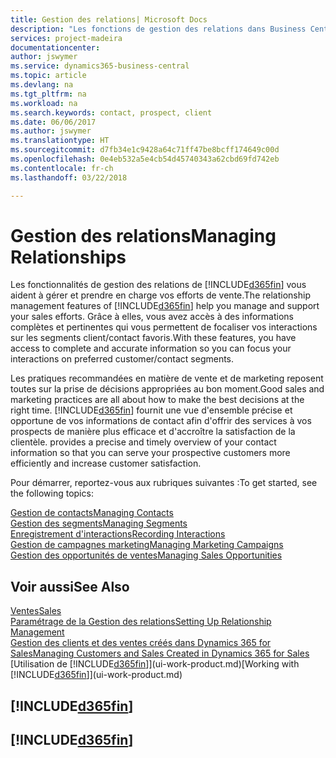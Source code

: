 ```yaml
---
title: Gestion des relations| Microsoft Docs
description: "Les fonctions de gestion des relations dans Business Central prennent en charge vos efforts en matière de vente et vous permettent d'accéder à des informations sur les contacts et les prospects afin de pouvoir servir vos clients efficacement."
services: project-madeira
documentationcenter: 
author: jswymer
ms.service: dynamics365-business-central
ms.topic: article
ms.devlang: na
ms.tgt_pltfrm: na
ms.workload: na
ms.search.keywords: contact, prospect, client
ms.date: 06/06/2017
ms.author: jswymer
ms.translationtype: HT
ms.sourcegitcommit: d7fb34e1c9428a64c71ff47be8bcff174649c00d
ms.openlocfilehash: 0e4eb532a5e4cb54d45740343a62cbd69fd742eb
ms.contentlocale: fr-ch
ms.lasthandoff: 03/22/2018

---
```

# <a name="managing-relationships"></a><span data-ttu-id="fd59c-103">Gestion des relations</span><span class="sxs-lookup"><span data-stu-id="fd59c-103">Managing Relationships</span></span>
<span data-ttu-id="fd59c-104">Les fonctionnalités de gestion des relations de [!INCLUDE[d365fin](includes/d365fin_md.md)] vous aident à gérer et prendre en charge vos efforts de vente.</span><span class="sxs-lookup"><span data-stu-id="fd59c-104">The relationship management features of [!INCLUDE[d365fin](includes/d365fin_md.md)] help you manage and support your sales efforts.</span></span> <span data-ttu-id="fd59c-105">Grâce à elles, vous avez accès à des informations complètes et pertinentes qui vous permettent de focaliser vos interactions sur les segments client/contact favoris.</span><span class="sxs-lookup"><span data-stu-id="fd59c-105">With these features, you have access to complete and accurate information so you can focus your interactions on preferred customer/contact segments.</span></span>

<span data-ttu-id="fd59c-106">Les pratiques recommandées en matière de vente et de marketing reposent toutes sur la prise de décisions appropriées au bon moment.</span><span class="sxs-lookup"><span data-stu-id="fd59c-106">Good sales and marketing practices are all about how to make the best decisions at the right time.</span></span> [!INCLUDE[d365fin](includes/d365fin_md.md)]<span data-ttu-id="fd59c-107"> fournit une vue d'ensemble précise et opportune de vos informations de contact afin d'offrir des services à vos prospects de manière plus efficace et d'accroître la satisfaction de la clientèle.</span><span class="sxs-lookup"><span data-stu-id="fd59c-107"> provides a precise and timely overview of your contact information so that you can serve your prospective customers more efficiently and increase customer satisfaction.</span></span>

<span data-ttu-id="fd59c-108">Pour démarrer, reportez-vous aux rubriques suivantes :</span><span class="sxs-lookup"><span data-stu-id="fd59c-108">To get started, see the following topics:</span></span>

[<span data-ttu-id="fd59c-109">Gestion de contacts</span><span class="sxs-lookup"><span data-stu-id="fd59c-109">Managing Contacts</span></span>](marketing-contacts.md)  
[<span data-ttu-id="fd59c-110">Gestion des segments</span><span class="sxs-lookup"><span data-stu-id="fd59c-110">Managing Segments</span></span>](marketing-segments.md)  
[<span data-ttu-id="fd59c-111">Enregistrement d'interactions</span><span class="sxs-lookup"><span data-stu-id="fd59c-111">Recording Interactions</span></span>](marketing-interactions.md)  
[<span data-ttu-id="fd59c-112">Gestion de campagnes marketing</span><span class="sxs-lookup"><span data-stu-id="fd59c-112">Managing Marketing Campaigns</span></span>](marketing-campaigns.md)  
[<span data-ttu-id="fd59c-113">Gestion des opportunités de ventes</span><span class="sxs-lookup"><span data-stu-id="fd59c-113">Managing Sales Opportunities</span></span>](marketing-manage-sales-opportunities.md)

## <a name="see-also"></a><span data-ttu-id="fd59c-114">Voir aussi</span><span class="sxs-lookup"><span data-stu-id="fd59c-114">See Also</span></span>
[<span data-ttu-id="fd59c-115">Ventes</span><span class="sxs-lookup"><span data-stu-id="fd59c-115">Sales</span></span>](sales-manage-sales.md)  
[<span data-ttu-id="fd59c-116">Paramétrage de la Gestion des relations</span><span class="sxs-lookup"><span data-stu-id="fd59c-116">Setting Up Relationship Management</span></span>](marketing-setup-marketing.md)  
[<span data-ttu-id="fd59c-117">Gestion des clients et des ventes créés dans Dynamics 365 for Sales</span><span class="sxs-lookup"><span data-stu-id="fd59c-117">Managing Customers and Sales Created in Dynamics 365 for Sales</span></span>](marketing-integrate-dynamicscrm.md)  
<span data-ttu-id="fd59c-118">[Utilisation de [!INCLUDE[d365fin](includes/d365fin_md.md)]](ui-work-product.md)</span><span class="sxs-lookup"><span data-stu-id="fd59c-118">[Working with [!INCLUDE[d365fin](includes/d365fin_md.md)]](ui-work-product.md)</span></span>  

## [!INCLUDE[d365fin](includes/free_trial_md.md)]  
## [!INCLUDE[d365fin](includes/training_link_md.md)]

